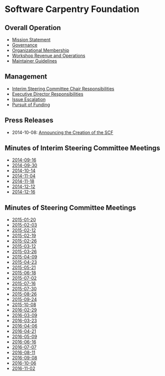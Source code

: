 Software Carpentry Foundation
=============================

Overall Operation
-----------------

*   [Mission Statement](mission-statement.md)
*   [Governance](governance.md)
*   [Organizational Membership](membership.md)
*   [Workshop Revenue and Operations](workshops.md)
*   [Maintainer Guidelines](maintainers.md)

Management
----------

*   [Interim Steering Committee Chair Responsibilities](steering-committee-chair.md)
*   [Executive Director Responsibilities](executive-director.md)
*   [Issue Escalation](issue-escalation.md)
*   [Pursuit of Funding](pursuit-of-funding.md)

Press Releases
--------------

*   2014-10-08: [Announcing the Creation of the SCF](press-releases/2014-10-08-announcing-creation-of-scf.md)


Minutes of Interim Steering Committee Meetings
----------------------------------------------
*   [2014-09-16](minutes/minutes-2014-09-16.md)
*   [2014-09-30](minutes/minutes-2014-09-30.md)
*   [2014-10-14](minutes/minutes-2014-10-14.md)
*   [2014-11-04](minutes/minutes-2014-11-04.md)
*   [2014-11-18](minutes/minutes-2014-11-18.md)
*   [2014-12-12](minutes/minutes-2014-12-02.md)
*   [2014-12-16](minutes/minutes-2014-12-16.md)


Minutes of Steering Committee Meetings
--------------------------------------

*   [2015-01-20](minutes/minutes-2015-01-20.md)
*   [2015-02-03](minutes/minutes-2015-02-03.md)
*   [2015-02-12](minutes/minutes-2015-02-12.md)
*   [2015-02-19](minutes/minutes-2015-02-19.md)
*   [2015-02-26](minutes/minutes-2015-02-26.md)
*   [2015-03-12](minutes/minutes-2015-03-12.md)
*   [2015-03-26](minutes/minutes-2015-03-26.md)
*   [2015-04-09](minutes/minutes-2015-04-09.md)
*   [2015-04-23](minutes/minutes-2015-04-23.md)
*   [2015-05-21](minutes/minutes-2015-05-21.md)
*   [2015-06-18](minutes/minutes-2015-06-18.md)
*   [2015-07-02](minutes/minutes-2015-07-02.md)
*   [2015-07-16](minutes/minutes-2015-07-16.md)
*   [2015-07-30](minutes/minutes-2015-07-30.md)
*   [2015-08-26](minutes/minutes-2015-08-26.md)
*   [2015-09-24](minutes/minutes-2015-09-24.md)
*   [2015-10-08](minutes/minutes-2015-10-08.md)
*   [2016-02-29](minutes/minutes-2016-02-29.md)
*   [2016-03-09](minutes/minutes-2016-03-09.md)
*   [2016-03-23](minutes/minutes-2016-03-23.md)
*   [2016-04-06](minutes/minutes-2016-04-06.md)
*   [2016-04-21](minutes/minutes-2016-04-21.md)
*   [2016-05-09](minutes/minutes-2016-05-09.md)
*   [2016-06-16](minutes/minutes-2016-06-16.md)
*   [2016-07-07](minutes/minutes-2016-07-07.md)
*   [2016-08-11](minutes/minutes-2016-08-11.md)
*   [2016-09-08](minutes/minutes-2016-09-08.md)
*   [2016-10-06](minutes/minutes-2016-10-06.md)
*   [2016-11-02](minutes/minutes-2016-11-02.md)
